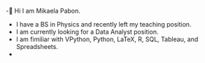 -👋 Hi I am Mikaela Pabon. 
- I have a BS in Physics and recently left my teaching position.
- I am currently looking for a Data Analyst position.
- I am fimiliar with VPython, Python, LaTeX, R, SQL, Tableau, and Spreadsheets.
- 

<!--
**mikaelapabon/mikaelapabon** is a ✨ _special_ ✨ repository because its `README.md` (this file) appears on your GitHub profile.

Here are some ideas to get you started:

- 🔭 I’m currently working on ...
- 🌱 I’m currently learning ...
- 👯 I’m looking to collaborate on ...
- 🤔 I’m looking for help with ...
- 💬 Ask me about ...
- 📫 How to reach me: ...
- 😄 Pronouns: ...
- ⚡ Fun fact: ...
-->
